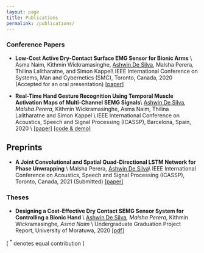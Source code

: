 ```yaml
---
layout: page
title: Publications
permalink: /publications/
---
```


### Conference Papers

* **Low-Cost Active Dry-Contact Surface EMG Sensor for Bionic Arms** \\
Asma Naim, Kithmin Wickramasinghe, <u>Ashwin De Silva</u>, Malsha Perera, Thilina Lalitharatne, and Simon Kappel\\
IEEE International Conference on Systems, Man and Cybernetics (SMC), Toronto, Canada, 2020 (Accepted for an oral presentation) [[paper]](https://arxiv.org/abs/2009.02575)

* **Real-Time Hand Gesture Recognition Using Temporal Muscle Activation Maps of Multi-Channel SEMG Signals**\\
<u>Ashwin De Silva</u><sup>*</sup>, Malsha Perera<sup>*</sup>, Kithmin Wickramasinghe, Asma Naim, Thilina Lalitharatne and Simon Kappel \\
IEEE International Conference on Acoustics, Speech and Signal Processing (ICASSP), Barcelona, Spain, 2020 \\
[[paper]](https://ieeexplore.ieee.org/document/9054227) [[code & demo]](https://github.com/Laknath1996/Real-Time-Hand-Gesture-Recognition-with-TMA-Maps)

## Preprints 

* **A Joint Convolutional and Spatial Quad-Directional LSTM Network for Phase Unwrapping** \\
 Malsha Perera, <u>Ashwin De Silva</u>\\
IEEE International Conference on Acoustics, Speech and Signal Processing (ICASSP), Toronto, Canada, 2021 (Submitted) [[paper]](https://arxiv.org/pdf/2010.13268.pdf)

### Theses

* **Designing a Cost-Effective Dry Contact SEMG Sensor System for Controlling a Bionic Hand** \\
<u>Ashwin De Silva</u><sup>*</sup>, Malsha Perera<sup>*</sup>, Kithmin Wickramasinghe<sup>*</sup>, Asma Naim<sup>*</sup> \\
Undergraduate Graduation Project Report, University of Moratuwa, 2020 [[pdf]](https://drive.google.com/file/d/1vsiN3oIjDBOPYcGHZHiY1dkdisIAycm_/view?usp=sharing)


[ <sup>*</sup> denotes equal contribution ]